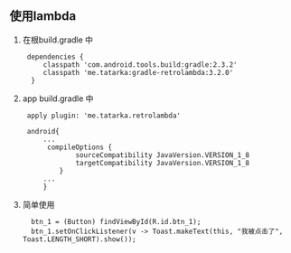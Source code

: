 ## 使用lambda 

1. 在根build.gradle 中

		dependencies {
	        classpath 'com.android.tools.build:gradle:2.3.2'
	        classpath 'me.tatarka:gradle-retrolambda:3.2.0'
   		 }

2. app build.gradle 中

		apply plugin: 'me.tatarka.retrolambda'

		android{
			...
			 compileOptions {
			        sourceCompatibility JavaVersion.VERSION_1_8
			        targetCompatibility JavaVersion.VERSION_1_8
			    }
			...
			}

3. 简单使用

		 btn_1 = (Button) findViewById(R.id.btn_1);
		 btn_1.setOnClickListener(v -> Toast.makeText(this, "我被点击了", Toast.LENGTH_SHORT).show());


